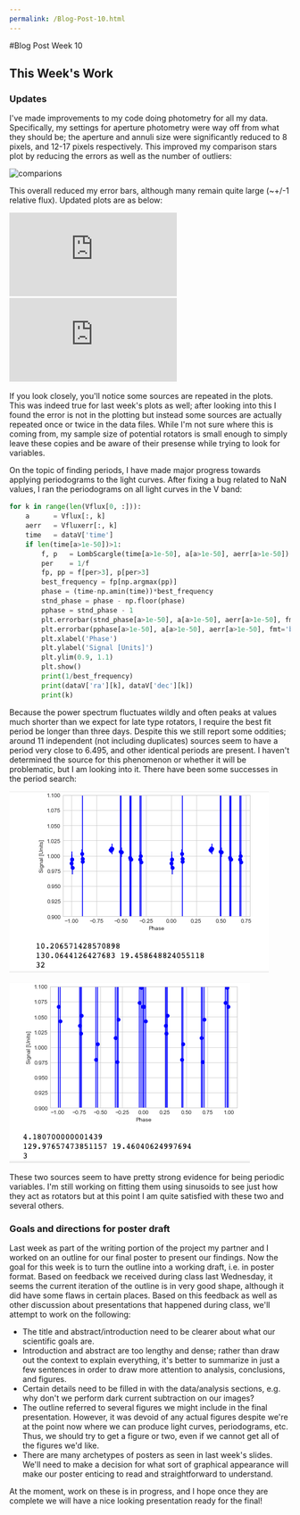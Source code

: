 ```yaml
---
permalink: /Blog-Post-10.html
---
```

#Blog Post Week 10

## This Week's Work

### Updates

I've made improvements to my code doing photometry for all my data. Specifically, my settings for aperture photometry were way off from what they should be; the aperture and annuli size were significantly reduced to 8 pixels, and 12-17 pixels respectively. This improved my comparison stars plot by reducing the errors as well as the number of outliers:

![comparions](comparisons.png)

This overall reduced my error bars, although many remain quite large (~+/-1 relative flux). Updated plots are as below:

<embed src="https://noah-goldman.github.io/Praesepe_2_V.pdf" type="application/pdf" />

<embed src="https://noah-goldman.github.io/Praesepe_2_all.pdf" type="application/pdf" />

If you look closely, you'll notice some sources are repeated in the plots. This was indeed true for last week's plots as well; after looking into this I found the error is not in the plotting but instead some sources are actually repeated once or twice in the data files. While I'm not sure where this is coming from, my sample size of potential rotators is small enough to simply leave these copies and be aware of their presense while trying to look for variables. 

On the topic of finding periods, I have made major progress towards applying periodograms to the light curves. After fixing a bug related to NaN values, I ran the periodograms on all light curves in the V band:

~~~ python
for k in range(len(Vflux[0, :])):
    a      = Vflux[:, k]
    aerr   = Vfluxerr[:, k]
    time   = dataV['time']
    if len(time[a>1e-50])>1:
        f, p   = LombScargle(time[a>1e-50], a[a>1e-50], aerr[a>1e-50]).autopower()
        per    = 1/f
        fp, pp = f[per>3], p[per>3]
        best_frequency = fp[np.argmax(pp)]
        phase = (time-np.amin(time))*best_frequency
        stnd_phase = phase - np.floor(phase)
        pphase = stnd_phase - 1
        plt.errorbar(stnd_phase[a>1e-50], a[a>1e-50], aerr[a>1e-50], fmt='bo')
        plt.errorbar(pphase[a>1e-50], a[a>1e-50], aerr[a>1e-50], fmt='bo')
        plt.xlabel('Phase')
        plt.ylabel('Signal [Units]')
        plt.ylim(0.9, 1.1)
        plt.show()
        print(1/best_frequency)
        print(dataV['ra'][k], dataV['dec'][k])
        print(k)
~~~

Because the power spectrum fluctuates wildly and often peaks at values much shorter than we expect for late type rotators, I require the best fit period be longer than three days. Despite this we still report some oddities; around 11 independent (not including duplicates) sources seem to have a period very close to 6.495, and other identical periods are present. I haven't determined the source for this phenomenon or whether it will be problematic, but I am looking into it. There have been some successes in the period search:

![period1](period1.png)

![period2](period2.png)

These two sources seem to have pretty strong evidence for being periodic variables. I'm still working on fitting them using sinusoids to see just how they act as rotators but at this point I am quite satisfied with these two and several others.

### Goals and directions for poster draft

Last week as part of the writing portion of the project my partner and I worked on an outline for our final poster to present our findings. Now the goal for this week is to turn the outline into a working draft, i.e. in poster format. Based on feedback we received during class last Wednesday, it seems the current iteration of the outline is in very good shape, although it did have some flaws in certain places. Based on this feedback as well as other discussion about presentations that happened during class, we'll attempt to work on the following:

* The title and abstract/introduction need to be clearer about what our scientific goals are.
* Introduction and abstract are too lengthy and dense; rather than draw out the context to explain everything, it's better to summarize in just a few sentences in order to draw more attention to analysis, conclusions, and figures.
* Certain details need to be filled in with the data/analysis sections, e.g. why don't we perform dark current subtraction on our images?
* The outline referred to several figures we might include in the final presentation. However, it was devoid of any actual figures despite we're at the point now where we can produce light curves, periodograms, etc. Thus, we should try to get a figure or two, even if we cannot get all of the figures we'd like.
* There are many archetypes of posters as seen in last week's slides. We'll need to make a decision for what sort of graphical appearance will make our poster enticing to read and straightforward to understand.

At the moment, work on these is in progress, and I hope once they are complete we will have a nice looking presentation ready for the final!
